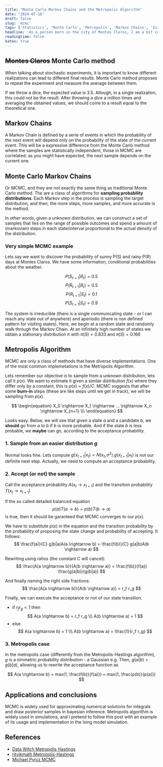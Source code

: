 ```yaml
---
title: "Monte Carlo Markov Chains and the Metropolis Algorithm"
date: "2024-07-18"
draft: false
slug: 'mcmc'
tags: ['Statistics', 'Monte Carlo', 'Metropolis', 'Markov Chains', 'Ising']
headline: 'As a person born in the city of Montes Claros, I am a bit confused every time I read the name Monte Carlo. It is pretty useful though.'
readingtime: false
katex: true
---
```


## ~~Montes Claros~~ Monte Carlo method

When talking about stochastic experiments, it is important to know different realizations can lead to different final results. Monte Carlo method proposes to repeat the experiment and measure the average between them. 

If we throw a dice, the expected value is 3.5. Altough, in a single realization, this could not be the result. After throwing a dice a million times and averaging the obtained values, we should come to a result equal to the theoretical one.

## Markov Chains

A Markov Chain is defined by a serie of events in which the probability of the next event will depend only on the probability of the state of the current event. This will be a expressive difference from the Monte Carlo method where the samples are statistically independent, those in MCMC are correlated: as you might have expected, the next sample depends on the current one.

## Monte Carlo Markov Chains

Or MCMC, and they are not exactly the same thing as traditional Monte Carlo method. The are a class of algorithms for **sampling probability distributions**. Each Markov step in the process is sampling the target distribution, and then, the more steps, more samples, and more accurate is the method.

In other words, given a unknown distribution, we can construct a set of samples that lies on the range of possible outcomes and spend a amount of (markovian) steps in each state/interval proportional to the actual density of the distribution.

### Very simple MCMC example

Lets say we want to discover the probability of sunny P(S) and rainy P(R) days at Montes Claros. We have some information, conditional probabilities about the weather.

$$P(S_{t+1}|R_t) = 0.5$$
$$P(R_{t+1}|R_t) = 0.5$$
$$P(R_{t+1}|S_t) = 0.1$$
$$P(S_{t+1}|S_t) = 0.9$$

The system is irreducible (there is a single communicating state - or I can reach any state out of anywhere) and aperiodic (there is non defined pattern for visiting states). Here, we begin at a random state and randomly walk through the Markov Chain. At an infinitely high number of states we obtain a stationary distribution 
$\pi$ with $\pi(S)=0.833$ and $\pi(S)=0.166$ 

## Metropolis Algorithm
MCMC are only a class of methods that have diverse implementations. One of the most common implemetations is the Metropolis Algorithm. 

Lets remember our objective is to sample from a unknown distribution, lets call it $p(x)$. We want to estimate it given a similar distribution $f(x)$ where they differ only by a constant, this is $p(x)=f(x)/C$.
MCMC suggests that after some **burn-in** steps (these are like steps until we get in track), we will be sampling from $p(x)$.

$$
\begin{equation}
X_0 \rightarrow X_1 \rightarrow ... \rightarrow X_n \rightarrow X_{n+1} \\\
\end{equation}
$$

Looks easy. Below, we will see that given a state $a$ and a candidate $b$, we **should** go from $a$ to $b$ if $b$ is more probable. And if the state $b$ is less probable, we **maybe** can go, according to the acceptance probability. 

### 1. Sample from an easier distribution $g$
Normal looks fine. Lets compute $g(x_{t+1}|x_t) = N(x_t, \sigma ^2 )$.$g(x_{t+1}|x_t)$ is not our definite next step. Actually, we need to compute an acceptance probability.

### 2. Accept (or not) the sample
Call the acceptance probability $A(x_t \rightarrow x_{t+1})$ and the transition probability  $T(x_t \rightarrow x_{t+1})$

If the so called detailed balanced equation
$$p(a)T(a \rightarrow b) = p(b)T(b \rightarrow a)$$
is true, then it should be garanteed that MCMC converges to our $p(x)$. 

We have to substitute $p(x)$ in the equation and the transition probability by the probability of proposing the state change and probability of accepting. It follows:
$$
\frac{f(a)}{C} g(b|a)A(a \rightarrow b) = \frac{f(b)}{C} g(a|b)A(b \rightarrow a)
$$

Rewriting using ratios (the constant C will cancel):
$$
\frac{A(a \rightarrow b)}{A(b \rightarrow a)} = \frac{f(b)}{f(a)} \frac{g(a|b)}{g(b|a)}
$$

And finally naming the right side fractions:
$$
\frac{A(a \rightarrow b)}{A(b \rightarrow a)} = r_f r_g
$$

Finally, we can execute the acceptance or not of our state transition.
- if $r_f r_g \lt 1$ then
$$
    A(a \rightarrow b) = r_f r_g \\\
    A(b \rightarrow a) = 1
$$
- else 
$$
    A(a \rightarrow b) = 1 \\\
    A(b \rightarrow a) = \frac{1}{r_f r_g}
$$

### 3. Metropolis case
In the metropolis case (differently from the Metropolis-Hastings algorithm), $g$ is a simmetric probability distribution - a Gaussian e.g. Then, $g(a|b) = g(b|a)$, allowing us to rewrite the acceptance function as

$$
A(a \rightarrow b) = max(1, \frac{f(b)}{f(a)}) = max(1, \frac{p(b)}{p(a)})
$$

## Applications and conclusions

MCMC is widely used for approximating numerical solutions for integrals and draw posterior samples in bayesian inference. Metropolis algorithm is widely used in simulations, and I pretend to follow this post with an example of its usage and implementation in the Ising model simulation.

## References
- [Data Witch Metropolis Hastings](https://blog.djnavarro.net/posts/2023-04-12_metropolis-hastings/)
- [ritvikmath Metropolis-Hastings](https://www.youtube.com/watch?v=yCv2N7wGDCw)
- [Michael Pyrcz MCMC](https://www.youtube.com/watch?v=7QX-yVboLhk)
